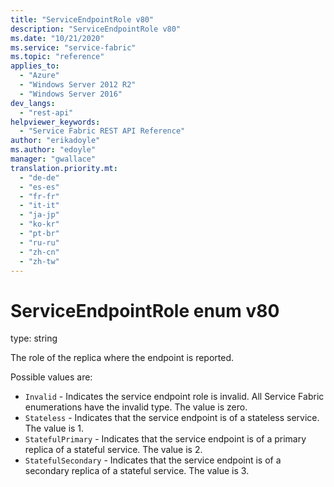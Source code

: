 ```yaml
---
title: "ServiceEndpointRole v80"
description: "ServiceEndpointRole v80"
ms.date: "10/21/2020"
ms.service: "service-fabric"
ms.topic: "reference"
applies_to: 
  - "Azure"
  - "Windows Server 2012 R2"
  - "Windows Server 2016"
dev_langs: 
  - "rest-api"
helpviewer_keywords: 
  - "Service Fabric REST API Reference"
author: "erikadoyle"
ms.author: "edoyle"
manager: "gwallace"
translation.priority.mt: 
  - "de-de"
  - "es-es"
  - "fr-fr"
  - "it-it"
  - "ja-jp"
  - "ko-kr"
  - "pt-br"
  - "ru-ru"
  - "zh-cn"
  - "zh-tw"
---
```

# ServiceEndpointRole enum v80

type: string

The role of the replica where the endpoint is reported.

Possible values are: 

  - `Invalid` - Indicates the service endpoint role is invalid. All Service Fabric enumerations have the invalid type. The value is zero.
  - `Stateless` - Indicates that the service endpoint is of a stateless service. The value is 1.
  - `StatefulPrimary` - Indicates that the service endpoint is of a primary replica of a stateful service. The value is 2.
  - `StatefulSecondary` - Indicates that the service endpoint is of a secondary replica of a stateful service. The value is 3.

